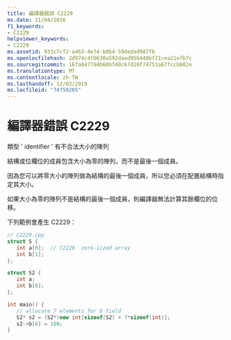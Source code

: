 ```yaml
---
title: 編譯器錯誤 C2229
ms.date: 11/04/2016
f1_keywords:
- C2229
helpviewer_keywords:
- C2229
ms.assetid: 933c7cf2-a463-4e74-b0b4-59dedad987fb
ms.openlocfilehash: 2d974c4f0630a592daad956448bf21cea21efb7c
ms.sourcegitcommit: 16fa847794b60bf40c67d20f74751a67fccb602e
ms.translationtype: MT
ms.contentlocale: zh-TW
ms.lasthandoff: 12/03/2019
ms.locfileid: "74759265"
---
```

# <a name="compiler-error-c2229"></a>編譯器錯誤 C2229

類型 ' identifier ' 有不合法大小的陣列

結構或位欄位的成員包含大小為零的陣列，而不是最後一個成員。

因為您可以將零大小的陣列做為結構的最後一個成員，所以您必須在配置結構時指定其大小。

如果大小為零的陣列不是結構的最後一個成員，則編譯器無法計算其餘欄位的位移。

下列範例會產生 C2229：

```cpp
// C2229.cpp
struct S {
   int a[0];  // C2229  zero-sized array
   int b[1];
};

struct S2 {
   int a;
   int b[0];
};

int main() {
   // allocate 7 elements for b field
   S2* s2 = (S2*)new int[sizeof(S2) + 7*sizeof(int)];
   s2->b[6] = 100;
}
```
